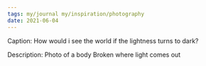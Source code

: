 ```yaml
---
tags: my/journal my/inspiration/photography
date: 2021-06-04
---
```


Caption: How would i see the world if the lightness turns to dark? 

Description: Photo of a body Broken where light comes out